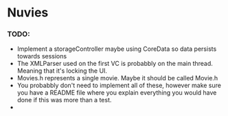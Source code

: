 # Nuvies

### TODO:
- Implement a storageController maybe using CoreData so data persists towards sessions
- The XMLParser used on the first VC is probabbly on the main thread. Meaning that it's locking the UI. 
- Movies.h represents a single movie. Maybe it should be called Movie.h
- You probabbly don't need to implement all of these, however make sure you have a README file where you explain everything you would have done if this was more than a test.
- 